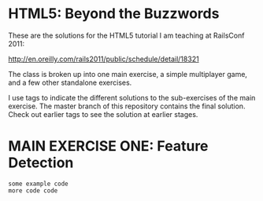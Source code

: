# HTML5: Beyond the Buzzwords

These are the solutions for the HTML5 tutorial I am teaching at RailsConf 2011:

http://en.oreilly.com/rails2011/public/schedule/detail/18321

The class is broken up into one main exercise, a simple multiplayer game, and a few other standalone exercises.

I use tags to indicate the different solutions to the sub-exercises of the main exercise. The master branch
of this repository contains the final solution. Check out earlier tags to see the solution at earlier stages.

# MAIN EXERCISE ONE: Feature Detection

    some example code
    more code code
